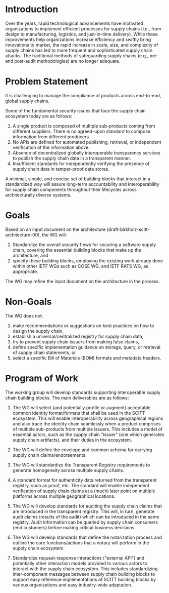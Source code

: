 Introduction
============
Over the years, rapid technological advancements have motivated organizations to implement efficient processes for supply chains (i.e., from design to manufacturing, logistics, and just-in-time delivery).
While these improvements help organizations increase efficiency and swiftly bring innovations to market, the rapid increase in scale, size, and complexity of supply chains has led to more frequent and sophisticated supply chain attacks.
The traditional methods of safeguarding supply chains (e.g., pre- and post-audit methodologies) are no longer adequate.

Problem Statement
=================
It is challenging to manage the compliance of products across end-to-end, global supply chains. 

Some of the fundamental security issues that face the supply chain ecosystem today are as follows:

1. A single product is composed of multiple sub-products coming from different suppliers. There is no agreed-upon standard to compose information from different producers.
2. No APIs are defined for automated publishing, retrieval, or independent verification of the information above.
3. Absence of decentralized globally interoperable transparency services to publish the supply chain data in a transparent manner.
4. Insufficient standards for independently verifying the presence of supply chain data in tamper-proof data stores.

A minimal, simple, and concise set of building blocks that interact in a standardized way will assure long-term accountability and interoperability for supply chain components throughout their lifecycles across architecturally diverse systems.

Goals
=====
Based on an input document on the architecture (draft-birkholz-scitt-architecture-00), the WG will:

1. Standardize the overall security flows for securing a software supply chain, covering the essential building blocks that make up the architecture, and
2. specify these building blocks, employing the existing work already done within other IETF WGs such as COSE WG, and IETF RATS WG, as appropriate.

The WG may refine the input document on the architecture in the process.

Non-Goals
=========
The WG does not:

1. make recommendations or suggestions on best practices on how to design the supply chain,
2. establish a universal/centralized registry for supply chain data,
3. try to prevent supply chain issuers from making false claims,
4. define specific implementation guidance on storage, query, or retrieval of supply chain statements, or
5. select a specific Bill of Materials (BOM) formats and metadata headers.

Program of Work
===============
The working group will develop standards supporting interoperable supply chain building blocks.
The main deliverables are as follows:

1. The WG will select (and potentially profile or augment) acceptable common identity format/formats that shall be used in the SCITT ecosystem. This will enable interoperability across geographical regions and also trace the identity chain seamlessly when a product comprises of multiple sub-products from multiple issuers. This includes a model of essential actors, such as the supply chain "issuer" (one which generates supply chain artifacts), and their duties in the ecosystem.

2. The WG will define the envelope and common schema for carrying supply chain claims/endorsements.

3. The WG will standardize the Transparent Registry requirements to generate homogeneity across multiple supply chains.

4. A standard format for authenticity data returned from the transparent registry, such as proof, etc. The standard will enable independent verification of supply chain claims at a (much) later point on multiple platforms across multiple geographical locations.

5. The WG will develop standards for auditing the supply chain claims that are introduced in the transparent registry. This will, in turn, generate audit claims (results of the audit) which can be introduced in the same registry. Audit information can be queried by supply chain consumers (end customers) before making critical business decisions.

6. The WG will develop standards that define the notarization process and outline the core functions/actions that a notary will perform in the supply chain ecosystem.

7. Standardize request-response interactions ("external API") and potentially other interaction models provided to various actors to interact with the supply chain ecosystem. This includes standardizing inter-component messages between supply chain building blocks to support easy reference implementations of SCITT building blocks by various organizations and easy industry-wide adaptation.
